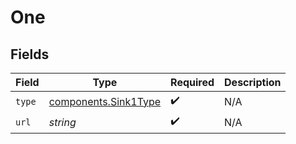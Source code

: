 # One


## Fields

| Field                                                        | Type                                                         | Required                                                     | Description                                                  |
| ------------------------------------------------------------ | ------------------------------------------------------------ | ------------------------------------------------------------ | ------------------------------------------------------------ |
| `type`                                                       | [components.Sink1Type](../../models/components/sink1type.md) | :heavy_check_mark:                                           | N/A                                                          |
| `url`                                                        | *string*                                                     | :heavy_check_mark:                                           | N/A                                                          |